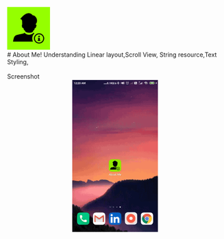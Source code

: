 <div><img src="/screenshots/ic_launcher-playstore.png" width="100px"</img></div>
# About Me!
Understanding Linear layout,Scroll View, String resource,Text Styling,<br><br>
Screenshot
<div align="center">
    <img src="/screenshots/shot1.gif" width="200px"</img>
</div>
